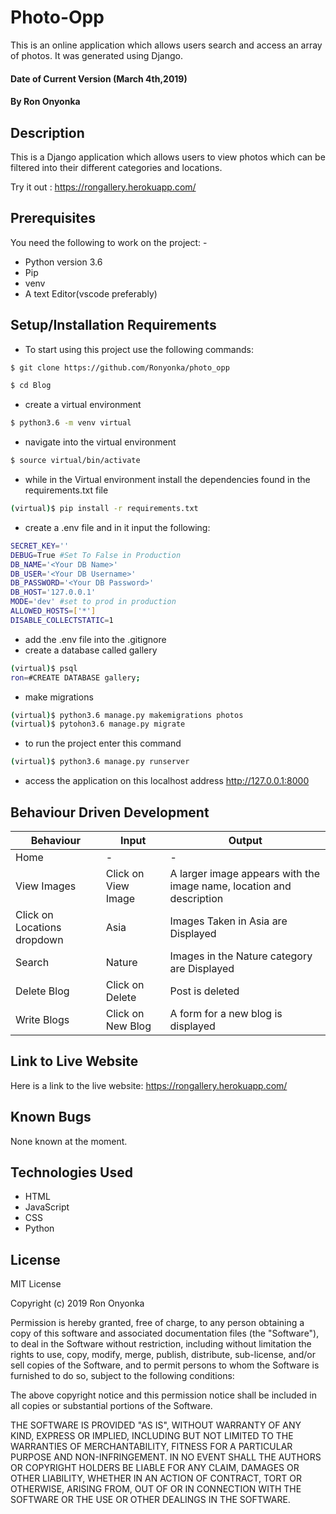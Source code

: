 # Photo-Opp
This is an online application which allows users search and access an array of photos.
It was generated using Django.

#### Date of Current Version (March 4th,2019)
#### By **Ron Onyonka**

## Description
This is a Django application which allows users to view photos which can be filtered into their different categories and locations.

Try it out : <https://rongallery.herokuapp.com/>
## Prerequisites
You need the following to work on the project: -
* Python version 3.6 
* Pip 
* venv 
* A text Editor(vscode preferably)

## Setup/Installation Requirements
* To start using this project use the following commands:
```bash
$ git clone https://github.com/Ronyonka/photo_opp
```
```bash
$ cd Blog
```

* create a virtual environment
```bash
$ python3.6 -m venv virtual
```
* navigate into the virtual environment
```bash
$ source virtual/bin/activate
```
* while in the Virtual environment install the dependencies found in the  requirements.txt file

```bash
(virtual)$ pip install -r requirements.txt
```
* create a .env file and in it input the following:
```bash
SECRET_KEY=''
DEBUG=True #Set To False in Production
DB_NAME='<Your DB Name>'
DB_USER='<Your DB Username>'
DB_PASSWORD='<Your DB Password>'
DB_HOST='127.0.0.1'
MODE='dev' #set to prod in production
ALLOWED_HOSTS=['*']
DISABLE_COLLECTSTATIC=1
```
* add the .env file into the .gitignore
* create a database called gallery
```bash
(virtual)$ psql
ron=#CREATE DATABASE gallery;
```
* make migrations
```bash
(virtual)$ python3.6 manage.py makemigrations photos
(virtual)$ pytohon3.6 manage.py migrate
```

* to run the project enter this command
```bash
(virtual)$ python3.6 manage.py runserver
```
* access the application on this localhost address http://127.0.0.1:8000

## Behaviour Driven Development
|  Behaviour |  Input  |  Output |
|------------|---------|---------|
| Home | - | - |
|View Images| Click on View Image | A larger image appears with the image name, location and description|
|Click on Locations dropdown | Asia | Images Taken in Asia are Displayed |
|Search | Nature | Images in the Nature category are Displayed |
|Delete Blog| Click on Delete | Post is deleted|
|Write Blogs | Click on New Blog |	A form for a new blog is displayed|

## Link to Live Website 
Here is a link to the live website: <https://rongallery.herokuapp.com/>

## Known Bugs
None known at the moment.

## Technologies Used
* HTML
* JavaScript
* CSS
* Python

## License
MIT License

Copyright (c) 2019 Ron Onyonka

Permission is hereby granted, free of charge, to any person obtaining a copy of this software and associated documentation files (the "Software"), to deal in the Software without restriction, including without limitation the rights to use, copy, modify, merge, publish, distribute, sub-license, and/or sell copies of the Software, and to permit persons to whom the Software is furnished to do so, subject to the following conditions:

The above copyright notice and this permission notice shall be included in all copies or substantial portions of the Software.

THE SOFTWARE IS PROVIDED "AS IS", WITHOUT WARRANTY OF ANY KIND, EXPRESS OR IMPLIED, INCLUDING BUT NOT LIMITED TO THE WARRANTIES OF MERCHANTABILITY, FITNESS FOR A PARTICULAR PURPOSE AND NON-INFRINGEMENT. IN NO EVENT SHALL THE AUTHORS OR COPYRIGHT HOLDERS BE LIABLE FOR ANY CLAIM, DAMAGES OR OTHER LIABILITY, WHETHER IN AN ACTION OF CONTRACT, TORT OR OTHERWISE, ARISING FROM, OUT OF OR IN CONNECTION WITH THE SOFTWARE OR THE USE OR OTHER DEALINGS IN THE SOFTWARE.